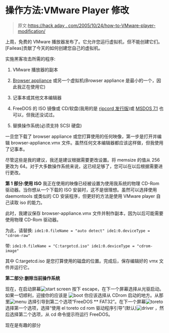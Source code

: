 # 操作方法:VMware Player 修改

> 原文:[https://hack aday . com/2005/10/24/how-to-VMware-player-modification/](https://hackaday.com/2005/10/24/how-to-vmware-player-modification/)

上周，免费的 VMware 播放器发布了。它允许您运行虚拟机，但不能创建它们。[Faileas]贡献了今天的如何创建您自己的虚拟机。

实施黑客攻击所需的程序:

1.  VMware 播放器的副本

2.  [Browser appliance](http://www.vmware.com/vmtn/vm/) 或另一个虚拟机(Browser appliance 是最小的一个，因此我正在使用它)

3.  记事本或其他文本编辑器

4.  FreeDOS 的 ISO 镜像或 CD/软盘(我用的是 [ripcord 发行版](ftp://ftp.ibiblio.org/pub/micro/pc-stuff/freedos/files/distributions/ripcord/current-iso/))或 [MSDOS 7.1](http://www.cn-dos.net/msdos71/) 也可以，但我还没试过。

5.  替换操作系统(必须支持 SCSI 硬盘)

一旦您下载了 browser appliance 或您打算使用的任何映像，第一步是打开并编辑 browser-appliance.vmx 文件。虽然任何文本编辑器都应该这样做，但我使用了记事本。

尽管这些是我的建议，我还是建议根据需要更改设置。将 memsize 的值从 256 更改为 64。对于大多数操作系统来说，这已经足够了，您可以在以后根据需要进行更改。

**第 1 部分:使用 ISO**
我正在使用的映像已经被设置为使用我系统的物理 CD-Rom 驱动器。当你想从一个下载的 ISO 安装时，这不是很理想。虽然可以选择使用 daemontools 或类似的 CD 安装程序，但更好的方法是使用 VMware player 自己读取 iso 的能力。

此时，我建议保存 browser-appliance.vmx 文件并制作副本，因为以后可能需要使用物理 CD-Rom 驱动器。

为此，请替换:
`ide1:0.fileName = "auto detect"
ide1:0.deviceType = "cdrom-raw"`

带:
`ide1:0.fileName = "C:targetcd.iso"
ide1:0.deviceType = "cdrom-image"`

其中 C:targetcd.iso 是您打算使用的磁盘的位置。完成后，保存编辑好的 vmx 文件并运行它。

**第二部分:删除当前操作系统**

现在，在启动屏幕![start screen](../Images/c15720408fe68750cc81cce4b13c78c0.png)
按下 escape，在下一个屏幕选择从光驱启动。如果一切顺利，迎接你的应该是
![boot](../Images/b9316fdaf37e15ebe266a30d95ed2797.png)
你应该选择从 CDrom 启动的地方。从那里![menu](../Images/fd10c91c3f5dcd8e7f547620a3504087.png)
选择引导到第二个选项“FreeDOS ** FAT32”。在下一个屏幕![toreto](../Images/b835f6a49bcf9d0482b24e1532b20ec3.png)
选择第一个选项，选择“使用 el toreto cd rom 驱动程序引导”(默认)![driver](../Images/5e2e4552decf675ff5848f535f24c42d.png)
，然后选择第二个选项，从 cd 命令提示符运行 FreeDOS。

现在是有趣的部分